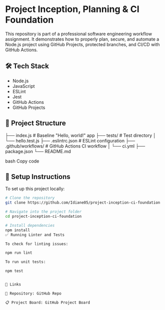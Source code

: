 # Project Inception, Planning & CI Foundation

This repository is part of a professional software engineering workflow assignment. It demonstrates how to properly plan, secure, and automate a Node.js project using GitHub Projects, protected branches, and CI/CD with GitHub Actions.

## 🛠 Tech Stack

- Node.js
- JavaScript
- ESLint
- Jest
- GitHub Actions
- GitHub Projects

## 📁 Project Structure

├── index.js # Baseline "Hello, world!" app
├── tests/ # Test directory
│ └── hello.test.js
├── .eslintrc.json # ESLint configuration
├── .github/workflows/ # GitHub Actions CI workflow
│ └── ci.yml
├── package.json
└── README.md

bash
Copy code

## 🚀 Setup Instructions

To set up this project locally:

```bash
# Clone the repository
git clone https://github.com/Idiane05/project-inception-ci-foundation

# Navigate into the project folder
cd project-inception-ci-foundation

# Install dependencies
npm install
✅ Running Linter and Tests

To check for linting issues:

npm run lint

To run unit tests:

npm test


📌 Links

🔗 Repository: GitHub Repo

📋 Project Board: GitHub Project Board
